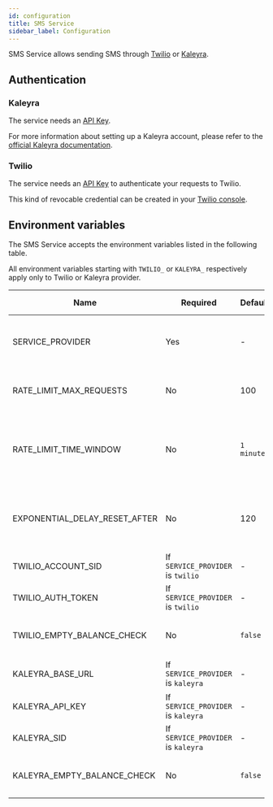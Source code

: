 ```yaml
---
id: configuration
title: SMS Service
sidebar_label: Configuration
---
```


<!--
WARNING: this file was automatically generated by Mia-Platform Doc Aggregator.
DO NOT MODIFY IT BY HAND.
Instead, modify the source file and run the aggregator to regenerate this file.
-->

SMS Service allows sending SMS through [Twilio][twilio] or [Kaleyra][kaleyra].

## Authentication

### Kaleyra

The service needs an [API Key][kaleyra-api-key].

For more information about setting up a Kaleyra account, please refer to the [official Kaleyra documentation][kaleyra-getting-started].

### Twilio

The service needs an [API Key][twilio-api-keys] to authenticate your requests to Twilio.

This kind of revocable credential can be created in your [Twilio console][twilio-console].

## Environment variables

The SMS Service accepts the environment variables listed in the following table.

All environment variables starting with `TWILIO_` or `KALEYRA_` respectively apply only to Twilio or Kaleyra provider.

| Name                          | Required                           | Default    | Minimum version | Description                                                                                                                                            |
|-------------------------------|------------------------------------|------------|-----------------|--------------------------------------------------------------------------------------------------------------------------------------------------------|
| SERVICE_PROVIDER              | Yes                                | -          | 1.0.0           | The provider used to send the message. Admitted values: `twilio`, `kaleyra` (since version 1.2.0).                                                     |
| RATE_LIMIT_MAX_REQUESTS       | No                                 | 100        | 1.1.0           | Maximum number of requests in a certain time window. It must be greater than zero.                                                                     |
| RATE_LIMIT_TIME_WINDOW        | No                                 | `1 minute` | 1.1.0           | Time window in which the service max number of request is counted. It can be expressed in milliseconds or as a string (in the [ms format][ms-format]). |
| EXPONENTIAL_DELAY_RESET_AFTER | No                                 | 120        | 1.1.0           | time window after which the exponential delay in requests to send sms to the same phone number is reset to zero. It is expressed in seconds.           |
| TWILIO_ACCOUNT_SID            | If `SERVICE_PROVIDER` is `twilio`  | -          | 1.0.0           | The SID of your Twilio Account.                                                                                                                        |
| TWILIO_AUTH_TOKEN             | If `SERVICE_PROVIDER` is `twilio`  | -          | 1.0.0           | Your Auth Token from Twilio.                                                                                                                           |
| TWILIO_EMPTY_BALANCE_CHECK    | No                                 | `false`    | 1.1.0           | Check Twilio account balance before sending SMS, allowing it only with a positive balance.                                                             |
| KALEYRA_BASE_URL              | If `SERVICE_PROVIDER` is `kaleyra` | -          | 1.2.0           | Base URL of the Kaleyra API, like `https://api.kaleyra.io`.                                                                                            |
| KALEYRA_API_KEY               | If `SERVICE_PROVIDER` is `kaleyra` | -          | 1.2.0           | [API Key][kaleyra-api-key] of the Kaleyra account.                                                                                                     |
| KALEYRA_SID                   | If `SERVICE_PROVIDER` is `kaleyra` | -          | 1.2.0           | Security Identifier of the Kaleyra account.                                                                                                            |
| KALEYRA_EMPTY_BALANCE_CHECK   | No                                 | `false`    | 1.1.0           | Check Kaleyra account balance before sending SMS, allowing it only with a positive balance.                                                            |


[kaleyra]: https://www.kaleyra.com/
[kaleyra-api-key]: https://developers.kaleyra.io/docs/generating-an-api-key
[kaleyra-getting-started]: https://developers.kaleyra.io/docs/kcloud-getting-started
[kaleyra-sender-id]: https://developers.kaleyra.io/docs/sender-id

[kaleyra]: https://www.kaleyra.com/
[twilio]: https://www.twilio.com/
[twilio-api-keys]: https://www.twilio.com/docs/usage/api/keys
[twilio-console]: https://www.twilio.com/console
[ms-format]: https://github.com/vercel/ms
